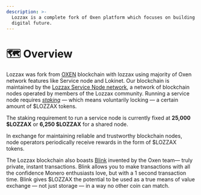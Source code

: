 ```yaml
---
description: >-
  Lozzax is a complete fork of Oxen platform which focuses on building tools for a more private
  digital future.
---
```


# 🗺 Overview

Lozzax was fork from [OXEN](https://oxen.io) blockchain with lozzax using majority of Oxen network features like Service node and Lokinet. Our blockchain is maintained by the [Lozzax Service Node network](lozzax-service-nodes.md), a network of blockchain nodes operated by members of the Lozzax community. Running a service node requires [_staking_](../using-the-lozzax-blockchain/lozzax-service-node-guides/staking-to-shared-service-node.md) — which means voluntarily locking — a certain amount of $LOZZAX tokens.

The staking requirement to run a service node is currently fixed at **25,000 $LOZZAX** or **6,250 $LOZZAX** for a shared node.

In exchange for maintaining reliable and trustworthy blockchain nodes, node operators periodically receive rewards in the form of $LOZZAX tokens.

The Lozzax blockchain also boasts [Blink](blink-instant-transactions.md) invented by the Oxen team— truly private, instant transactions. Blink allows you to make transactions with all the confidence Monero enthusiasts love, but with a 1 second transaction time. Blink gives $LOZZAX the potential to be used as a true means of value exchange — not just storage — in a way no other coin can match.



